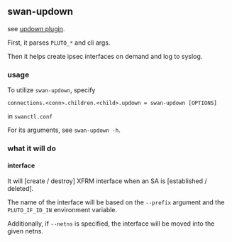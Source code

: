 ## swan-updown

see [updown plugin](https://docs.strongswan.org/docs/5.9/plugins/updown.html).

First, it parses `PLUTO_*` and cli args.

Then it helps create ipsec interfaces on demand and log to syslog.


### usage
To utilize `swan-updown`, specify
```
connections.<conn>.children.<child>.updown = swan-updown [OPTIONS]
```
in `swanctl.conf`

For its arguments, see `swan-updown -h`.

### what it will do
#### interface
It will [create / destroy] XFRM interface when an SA is [established / deleted].

The name of the interface will be based on the `--prefix` argument and the `PLUTO_IF_ID_IN` environment variable.

Additionally, if `--netns` is specified, the interface will be moved into the given netns.

